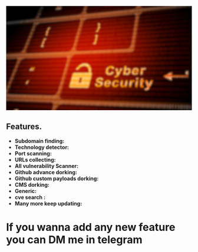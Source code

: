 
<img src="./images/banner.png" alt="Recon Engine">

## Features. 

- **Subdomain finding:**
- **Technology detector:**
- **Port scanning:**
- **URLs collecting:**
- **All vulnerability Scanner:**
- **Github advance dorking:**
- **Github custom payloads dorking:**
- **CMS dorking:**
- **Generic:**
- **cve search :**
- **Many more keep updating:**

# If you wanna add any new feature you can DM me in telegram
